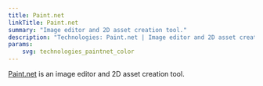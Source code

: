 ```yaml
---
title: Paint.net
linkTitle: Paint.net
summary: "Image editor and 2D asset creation tool."
description: "Technologies: Paint.net | Image editor and 2D asset creation tool."
params:
    svg: technologies_paintnet_color
---
```


[Paint.net](https://www.getpaint.net/download.html) is an image editor and 2D asset creation tool.